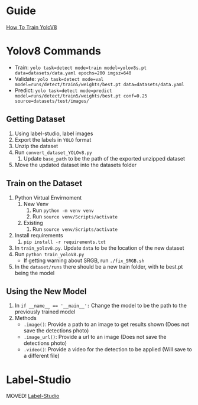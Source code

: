# Guide
[How To Train YoloV8](https://blog.roboflow.com/how-to-train-yolov8-on-a-custom-dataset/)

# Yolov8 Commands
- Train: `yolo task=detect mode=train model=yolov8s.pt data=datasets/data.yaml epochs=200 imgsz=640`
- Validate: `yolo task=detect mode=val model=runs/detect/train5/weights/best.pt data=datasets/data.yaml`
- Predict: `yolo task=detect mode=predict model=runs/detect/train5/weights/best.pt conf=0.25 source=datasets/test/images/`

## Getting Dataset
1. Using label-studio, label images
2. Export the labels in `YOLO` format
3. Unzip the dataset
4. Run `convert_dataset_YOLOv8.py`
    1. Update `base_path` to be the path of the exported unzipped dataset
5. Move the updated dataset into the datasets folder


## Train on the Dataset
1. Python Virtual Envirnoment
    1. New Venv
        1. Run `python -m venv venv`
        2. Run `source venv/Scripts/activate`
    2. Existing
        1. Run `source venv/Scripts/activate`
2. Install requirements
    1. `pip install -r requirements.txt`
3. In `train_yolov8.py`. Update `data` to be the location of the new dataset
4. Run `python train_yoloV8.py`
    - If getting warning about SRGB, run `./fix_SRGB.sh`
5. In the `dataset/runs` there should be a new train folder, with te best.pt being the model


## Using the New Model
1. In `if __name__ == '__main__':` Change the model to be the path to the previously trained model
2. Methods
    - `.image()`: Provide a path to an image to get results shown (Does not save the detections photo)
    - `.image_url()`: Provide a url to an image (Does not save the detections photo)
    - `.video()`: Provide a video for the detection to be applied (Will save to a different file)

# Label-Studio
MOVED!
[Label-Studio](https://github.com/wsnash-AI/Label-Studio/tree/main)